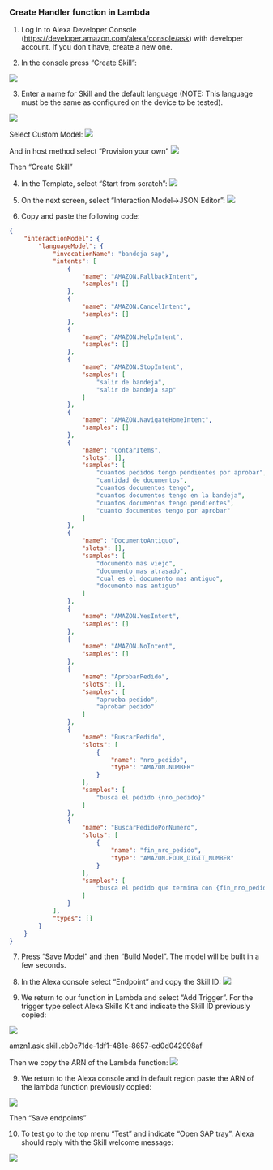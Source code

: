 ### Create Handler function in Lambda

1) Log in to Alexa Developer Console (https://developer.amazon.com/alexa/console/ask) with developer account. If you don't have, create a new one.

2) In the console press “Create Skill”:

![](images/AlexaModel/2020-11-24T21-49-51.png)

3) Enter a name for Skill and the default language (NOTE: This language must be the same as configured on the device to be tested).

![](images/AlexaModel/2020-11-24T21-51-37.png)

Select Custom Model:
![](images/AlexaModel/2020-11-24T21-53-20.png)

And in host method select “Provision your own”
![](images/AlexaModel/2020-11-24T21-53-00.png)

Then “Create Skill”

4) In the Template, select “Start from scratch”:
![](images/AlexaModel/2020-11-24T21-54-09.png)

5) On the next screen, select “Interaction Model->JSON Editor”:
![](images/AlexaModel/2020-11-24T21-56-24.png)

6) Copy and paste the following code:
```JSON
{
    "interactionModel": {
        "languageModel": {
            "invocationName": "bandeja sap",
            "intents": [
                {
                    "name": "AMAZON.FallbackIntent",
                    "samples": []
                },
                {
                    "name": "AMAZON.CancelIntent",
                    "samples": []
                },
                {
                    "name": "AMAZON.HelpIntent",
                    "samples": []
                },
                {
                    "name": "AMAZON.StopIntent",
                    "samples": [
                        "salir de bandeja",
                        "salir de bandeja sap"
                    ]
                },
                {
                    "name": "AMAZON.NavigateHomeIntent",
                    "samples": []
                },
                {
                    "name": "ContarItems",
                    "slots": [],
                    "samples": [
                        "cuantos pedidos tengo pendientes por aprobar",
                        "cantidad de documentos",
                        "cuantos documentos tengo",
                        "cuantos documentos tengo en la bandeja",
                        "cuantos documentos tengo pendientes",
                        "cuanto documentos tengo por aprobar"
                    ]
                },
                {
                    "name": "DocumentoAntiguo",
                    "slots": [],
                    "samples": [
                        "documento mas viejo",
                        "documento mas atrasado",
                        "cual es el documento mas antiguo",
                        "documento mas antiguo"
                    ]
                },
                {
                    "name": "AMAZON.YesIntent",
                    "samples": []
                },
                {
                    "name": "AMAZON.NoIntent",
                    "samples": []
                },
                {
                    "name": "AprobarPedido",
                    "slots": [],
                    "samples": [
                        "aprueba pedido",
                        "aprobar pedido"
                    ]
                },
                {
                    "name": "BuscarPedido",
                    "slots": [
                        {
                            "name": "nro_pedido",
                            "type": "AMAZON.NUMBER"
                        }
                    ],
                    "samples": [
                        "busca el pedido {nro_pedido}"
                    ]
                },
                {
                    "name": "BuscarPedidoPorNumero",
                    "slots": [
                        {
                            "name": "fin_nro_pedido",
                            "type": "AMAZON.FOUR_DIGIT_NUMBER"
                        }
                    ],
                    "samples": [
                        "busca el pedido que termina con {fin_nro_pedido}"
                    ]
                }
            ],
            "types": []
        }
    }
}
````

7) Press “Save Model” and then “Build Model”. The model will be built in a few seconds.

8) In the Alexa console select “Endpoint” and copy the Skill ID:
![](images/AlexaModel/2020-11-24T22-02-21.png)


9) We return to our function in Lambda and select “Add Trigger”. For the trigger type select Alexa Skills Kit and indicate the Skill ID previously copied:

![](images/AlexaModel/2020-11-24T22-04-37.png)

amzn1.ask.skill.cb0c71de-1df1-481e-8657-ed0d042998af

Then we copy the ARN of the Lambda function:
![](images/AlexaModel/2020-11-24T22-00-40.png)

9) We return to the Alexa console and in default region paste the ARN of the lambda function previously copied:

![](images/AlexaModel/2020-11-24T22-07-33.png)


Then “Save endpoints”

10) To test go to the top menu “Test” and indicate “Open SAP tray”. Alexa should reply with the Skill welcome message:

![](images/AlexaModel/2020-11-24T22-16-14.png)
